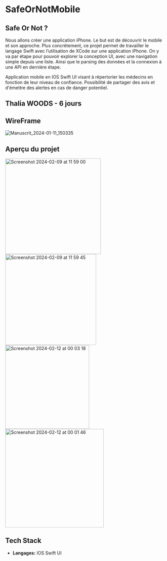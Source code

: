 # SafeOrNotMobile


## Safe Or Not ?


Nous allons créer une application iPhone. Le but est de découvrir le mobile et son approche.
Plus concrètement, ce projet permet de travailler le langage Swift avec l’utilisation de XCode sur une application iPhone.
On y va par étape pour pouvoir explorer la conception UI, avec une navigation simple depuis une liste. Ainsi que le parsing des données et la connexion à une API en dernière étape.

Application mobile en  IOS Swift UI visant à répertorier les médecins en fonction de leur niveau de confiance. 
Possibilité de partager des avis et d'émettre des alertes en cas de danger potentiel.  


## Thalia WOODS - 6 jours


## WireFrame

![Manuscrit_2024-01-11_150335](https://github.com/thaliawoods/SafeOrNotMobile/assets/135039431/a8611338-9e4b-4154-85cd-049053c3e5b2)


## Aperçu du projet

<img width="302" alt="Screenshot 2024-02-09 at 11 59 00" src="https://github.com/thaliawoods/SafeOrNot/assets/135039431/9a5b0c6b-b144-4db2-9735-82b9d8fcdc56">

<img width="287" alt="Screenshot 2024-02-09 at 11 59 45" src="https://github.com/thaliawoods/SafeOrNot/assets/135039431/c085e2f1-ff94-4366-be65-55d149e474b6">




<img width="265" alt="Screenshot 2024-02-12 at 00 03 18" src="https://github.com/thaliawoods/SafeOrNot/assets/135039431/813e740b-c3da-4a8e-9f64-858884b46d63">

<img width="311" alt="Screenshot 2024-02-12 at 00 01 46" src="https://github.com/thaliawoods/SafeOrNot/assets/135039431/3571b618-0326-4ce0-8664-348274f0a71e">


## Tech Stack

- **Langages:** IOS Swift UI

